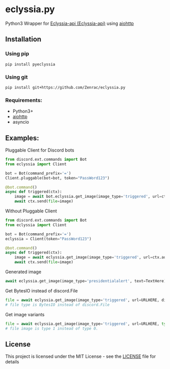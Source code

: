 # eclyssia.py
Python3 Wrapper for [Eclyssia-api (Eclyssia-api)](https://eclyssia-api.tk/) using [aiohttp](https://github.com/aio-libs/aiohttp)<br>
## Installation
### Using pip
```
pip install pyeclyssia
```
### Using git
```
pip install git+https://github.com/Zenrac/eclyssia.py
```

### Requirements: <br>
- Python3+<br>
- [aiohttp](https://github.com/aio-libs/aiohttp) <br>
- asyncio<br>

## Examples: <br>
Pluggable Client for Discord bots<br>
```py
from discord.ext.commands import Bot
from eclyssia import Client

bot = Bot(command_prefix='=')
Client.pluggable(bot=bot, token="PassWord123")

@bot.command()
async def triggered(ctx):
    image = await bot.eclyssia.get_image(image_type='triggered', url=ctx.author.avatar_url_as(format='png'))
    await ctx.send(file=image)
```
Without Pluggable Client<br>
```py
from discord.ext.commands import Bot
from eclyssia import Client

bot = Bot(command_prefix='=')
eclyssia = Client(token="PassWord123")

@bot.command()
async def triggered(ctx):
    image = await eclyssia.get_image(image_type='triggered', url=ctx.author.avatar_url_as(format='png'))
    await ctx.send(file=image)
```
Generated image<br>
```py
await eclyssia.get_image(image_type='presidentialalert', text=TextHere)
```
Get BytesIO instead of discord.File<br>
```py
file = await eclyssia.get_image(image_type='triggered', url=URLHERE, discordfile=False)
# file type is BytesIO instead of discord.File
```
Get image variants<br>
```py
file = await eclyssia.get_image(image_type='triggered', url=URLHERE, type=1)
# file image is type 1 instead of type 0.
```
## License

This project is licensed under the MIT License - see the [LICENSE](LICENSE) file for details

